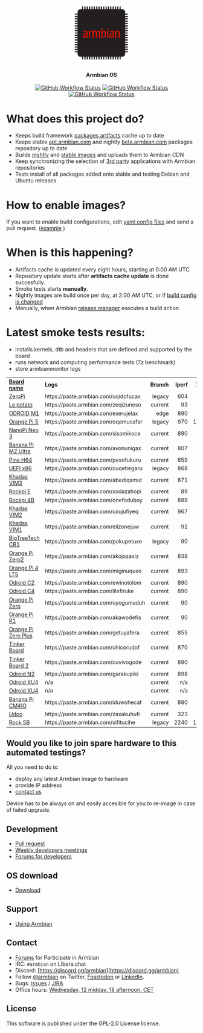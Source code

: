 <p align="center">
  <a href="#build-framework">
   <img src="https://raw.githubusercontent.com/armbian/build/master/.github/armbian-logo.png" alt="Armbian logo" width="144">
  </a><br>
  <strong>Armbian OS</strong><br>
<br>
<a href=https://github.com/armbian/os/actions/workflows/complete-artifact-matrix-all.yml><img alt="GitHub Workflow Status" src="https://img.shields.io/github/actions/workflow/status/armbian/os/complete-artifact-matrix-all.yml?logo=githubactions&label=Artifacts%20make&style=for-the-badge&branch=main"></a>
<a href=https://github.com/armbian/os/actions/workflows/repository-update.yml><img alt="GitHub Workflow Status" src="https://img.shields.io/github/actions/workflow/status/armbian/os/repository-update.yml?logo=githubactions&label=Repository%20update&style=for-the-badge&branch=main"></a>
<a href=https://github.com/armbian/os#latest-smoke-tests-results><img alt="GitHub Workflow Status" src="https://img.shields.io/github/actions/workflow/status/armbian/os/smoke-tests.yml?logo=githubactions&label=Smoke%20tests&style=for-the-badge&branch=main"></a>
</p>


# What does this project do?

- Keeps build framework [packages artifacts](https://github.com/orgs/armbian/packages) cache up to date
- Keeps stable [apt.armbian.com](https://apt.armbian.com) and nightly [beta.armbian.com](https://beta.armbian.com) packages repository up to date
- Builds [nightly](https://github.com/armbian/os/releases) and [stable images](https://www.armbian.com/download/) and uploads them to Armbian CDN
- Keep synchronizing the selection of [3rd party](external) applications with Armbian repositories
- Tests install of all packages added onto stable and testing Debian and Ubuntu releases

# How to enable images?

If you want to enable build configurations, edit [yaml config files](userpatches) and send a pull request. ([example](https://github.com/armbian/os/commit/70f3be4f3d96e9a301be751d3ecf3a24394356f9) )

# When is this happening?

- Artifacts cache is updated every eight hours, starting at 0:00 AM UTC
- Repository update starts after **artifacts cache update** is done succesfully.
- Smoke tests starts **manually**.
- Nightly images are build once per day, at 2:00 AM UTC, or if [build config is changed](https://github.com/armbian/os/blob/main/userpatches/targets-release-nightly.yaml)
- Manually, when Armbian [release manager](https://github.com/orgs/armbian/teams/release-manager) executes a build action

# Latest smoke tests results:

- installs kernels, dtb and headers that are defined and supported by the board
- runs network and computing performance tests (7z benchmark)
- store armbianmonitor logs

<!--START_SECTION:data-section-->
<table width="100%"><tr><td align="left"><a id=Board ID href=#Board ID><b>Board name</b></a></td><td align=left><b>Logs</b></td><td align=right><b>Branch</b></td><td align=right><b>Iperf</b></td><td align=right><b>7z -b</b></td><td align=right><b>Repo</b></td></tr><tr><td align="left"><a id=zeropi href=#zeropi>ZeroPi</a></td><td align=left>https://paste.armbian.com/uqidofucax</td><td align=right>legacy</td><td align=right>604</td><td align=right>2640</td><td align=right>beta</td></tr><tr><td align="left"><a id=lepotato href=#lepotato>Le potato</a></td><td align=left>https://paste.armbian.com/zeqizuneso</td><td align=right>current</td><td align=right>93</td><td align=right>3783</td><td align=right>beta</td></tr><tr><td align="left"><a id=odroidm1 href=#odroidm1>ODROID M1</a></td><td align=left>https://paste.armbian.com/exerujelax</td><td align=right>edge</td><td align=right>890</td><td align=right>5392</td><td align=right>beta</td></tr><tr><td align="left"><a id=orangepi5 href=#orangepi5>Orange Pi 5</a></td><td align=left>https://paste.armbian.com/oqamucafar</td><td align=right>legacy</td><td align=right>970</td><td align=right>15680</td><td align=right>beta</td></tr><tr><td align="left"><a id=nanopineo3 href=#nanopineo3>NanoPi Neo 3</a></td><td align=left>https://paste.armbian.com/sisomikoce</td><td align=right>current</td><td align=right>890</td><td align=right>3493</td><td align=right>beta</td></tr><tr><td align="left"><a id=bananapim2ultra href=#bananapim2ultra>Banana Pi M2 Ultra</a></td><td align=left>https://paste.armbian.com/avonunigax</td><td align=right>current</td><td align=right>807</td><td align=right>2718</td><td align=right>beta</td></tr><tr><td align="left"><a id=pineh64 href=#pineh64>Pine H64</a></td><td align=left>https://paste.armbian.com/pesofukuru</td><td align=right>current</td><td align=right>859</td><td align=right>4037</td><td align=right>beta</td></tr><tr><td align="left"><a id=uefi-x86 href=#uefi-x86>UEFI x86</a></td><td align=left>https://paste.armbian.com/cuqehegaru</td><td align=right>legacy</td><td align=right>868</td><td align=right>4772</td><td align=right>beta</td></tr><tr><td align="left"><a id=khadas-vim3 href=#khadas-vim3>Khadas VIM3</a></td><td align=left>https://paste.armbian.com/abediqamut</td><td align=right>current</td><td align=right>871</td><td align=right>9693</td><td align=right>beta</td></tr><tr><td align="left"><a id=rockpi-e href=#rockpi-e>Rockpi E</a></td><td align=left>https://paste.armbian.com/xodazahopi</td><td align=right>current</td><td align=right>89</td><td align=right>3355</td><td align=right>beta</td></tr><tr><td align="left"><a id=rockpi-4b href=#rockpi-4b>Rockpi 4B</a></td><td align=left>https://paste.armbian.com/onefoduboy</td><td align=right>current</td><td align=right>889</td><td align=right>6369</td><td align=right>beta</td></tr><tr><td align="left"><a id=khadas-vim2 href=#khadas-vim2>Khadas VIM2</a></td><td align=left>https://paste.armbian.com/uxujufiyeq</td><td align=right>current</td><td align=right>967</td><td align=right>6221</td><td align=right>beta</td></tr><tr><td align="left"><a id=khadas-vim1 href=#khadas-vim1>Khadas VIM1</a></td><td align=left>https://paste.armbian.com/elizonejuw</td><td align=right>current</td><td align=right>91</td><td align=right>3722</td><td align=right>beta</td></tr><tr><td align="left"><a id=bigtreetech-cb1 href=#bigtreetech-cb1>BigTreeTech CB1</a></td><td align=left>https://paste.armbian.com/pokupetuxe</td><td align=right>legacy</td><td align=right>90</td><td align=right>2680</td><td align=right>beta</td></tr><tr><td align="left"><a id=orangepizero2 href=#orangepizero2>Orange Pi Zero2</a></td><td align=left>https://paste.armbian.com/akojozaxiz</td><td align=right>current</td><td align=right>838</td><td align=right>3149</td><td align=right>beta</td></tr><tr><td align="left"><a id=orangepi4-lts href=#orangepi4-lts>Orange Pi 4 LTS</a></td><td align=left>https://paste.armbian.com/miginuquxo</td><td align=right>current</td><td align=right>893</td><td align=right>5803</td><td align=right>beta</td></tr><tr><td align="left"><a id=odroidc2 href=#odroidc2>Odroid C2</a></td><td align=left>https://paste.armbian.com/ewinotolom</td><td align=right>current</td><td align=right>890</td><td align=right>3983</td><td align=right>beta</td></tr><tr><td align="left"><a id=odroidc4 href=#odroidc4>Odroid C4</a></td><td align=left>https://paste.armbian.com/lilefiruke</td><td align=right>current</td><td align=right>890</td><td align=right>5648</td><td align=right>beta</td></tr><tr><td align="left"><a id=orangepizero href=#orangepizero>Orange Pi Zero</a></td><td align=left>https://paste.armbian.com/uyogumaduh</td><td align=right>current</td><td align=right>90</td><td align=right>2164</td><td align=right>beta</td></tr><tr><td align="left"><a id=orangepi-r1 href=#orangepi-r1>Orange Pi R1</a></td><td align=left>https://paste.armbian.com/akawodefis</td><td align=right>current</td><td align=right>90</td><td align=right>2687</td><td align=right>beta</td></tr><tr><td align="left"><a id=orangepizeroplus href=#orangepizeroplus>Orange Pi Zero Plus</a></td><td align=left>https://paste.armbian.com/getuyafera</td><td align=right>current</td><td align=right>855</td><td align=right>2587</td><td align=right>beta</td></tr><tr><td align="left"><a id=tinkerboard href=#tinkerboard>Tinker Board</a></td><td align=left>https://paste.armbian.com/uhicorudof</td><td align=right>current</td><td align=right>870</td><td align=right>4898</td><td align=right>beta</td></tr><tr><td align="left"><a id=tinkerboard-2 href=#tinkerboard-2>Tinker Board 2</a></td><td align=left>https://paste.armbian.com/cuvivogode</td><td align=right>current</td><td align=right>890</td><td align=right>6866</td><td align=right>beta</td></tr><tr><td align="left"><a id=odroidn2 href=#odroidn2>Odroid N2</a></td><td align=left>https://paste.armbian.com/garakupiki</td><td align=right>current</td><td align=right>898</td><td align=right>8989</td><td align=right>beta</td></tr><tr><td align="left"><a id=odroidxu4 href=#odroidxu4>Odroid XU4</a></td><td align=left>n/a</td><td align=right>current</td><td align=right>n/a</td><td align=right>n/a</td><td align=right></td></tr><tr><td align="left"><a id=odroidxu4 href=#odroidxu4>Odroid XU4</a></td><td align=left>n/a</td><td align=right>current</td><td align=right>n/a</td><td align=right>n/a</td><td align=right></td></tr><tr><td align="left"><a id=bananapicm4io href=#bananapicm4io>Banana Pi CM4IO</a></td><td align=left>https://paste.armbian.com/iduwohecaf</td><td align=right>current</td><td align=right>880</td><td align=right>9228</td><td align=right>beta</td></tr><tr><td align="left"><a id=udoo href=#udoo>Udoo</a></td><td align=left>https://paste.armbian.com/zaxakuhufi</td><td align=right>current</td><td align=right>323</td><td align=right>2354</td><td align=right>beta</td></tr><tr><td align="left"><a id=rock-5b href=#rock-5b>Rock 5B</a></td><td align=left>https://paste.armbian.com/sifitucihe</td><td align=right>legacy</td><td align=right>2240</td><td align=right>15593</td><td align=right>beta</td></tr></table>
<!--END_SECTION:data-section-->

## Would you like to join spare hardware to this automated testings?

All you need to do is:

- deploy any latest Armbian image to hardware
- provide IP address
- [contact us](https://www.armbian.com/contact/)

Device has to be always on and easily accesible for you to re-image in case of failed upgrade.

## Development

- [Pull request](https://github.com/armbian/build/pulls)
- [Weekly developers meetings](https://forum.armbian.com/events/)
- [Forums for developers](https://forum.armbian.com/forum/4-advanced-users-development/)

## OS download

- [Download](https://www.armbian.com/download/)

## Support

- [Using Armbian](https://forum.armbian.com/forum/23-using-armbian/)

## Contact

- [Forums](https://forum.armbian.com) for Participate in Armbian
- IRC: `#armbian` on Libera.chat
- Discord: [https://discord.gg/armbian](https://discord.gg/armbian)
- Follow [@armbian](https://twitter.com/armbian) on Twitter, [Fosstodon](https://fosstodon.org/@armbian) or [LinkedIn](https://www.linkedin.com/company/armbian).
- Bugs: [issues](https://github.com/armbian/build/issues) / [JIRA](https://armbian.atlassian.net/jira/dashboards/10000)
- Office hours: [Wednesday, 12 midday, 18 afternoon, CET](https://calendly.com/armbian/office-hours)

## License

This software is published under the GPL-2.0 License license.
